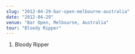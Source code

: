 ```yaml
---
slug: "2012-04-29-bar-open-melbourne-australia"
date: "2012-04-29"
venue: "Bar Open, Melbourne, Australia"
tour: "Bloody Ripper"
---
```



 1. Bloody Ripper


